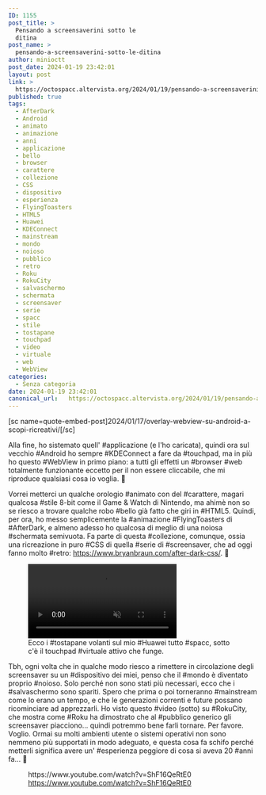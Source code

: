```yaml
---
ID: 1155
post_title: >
  Pensando a screensaverini sotto le
  ditina
post_name: >
  pensando-a-screensaverini-sotto-le-ditina
author: minioctt
post_date: 2024-01-19 23:42:01
layout: post
link: >
  https://octospacc.altervista.org/2024/01/19/pensando-a-screensaverini-sotto-le-ditina/
published: true
tags:
  - AfterDark
  - Android
  - animato
  - animazione
  - anni
  - applicazione
  - bello
  - browser
  - carattere
  - collezione
  - CSS
  - dispositivo
  - esperienza
  - FlyingToasters
  - HTML5
  - Huawei
  - KDEConnect
  - mainstream
  - mondo
  - noioso
  - pubblico
  - retro
  - Roku
  - RokuCity
  - salvaschermo
  - schermata
  - screensaver
  - serie
  - spacc
  - stile
  - tostapane
  - touchpad
  - video
  - virtuale
  - web
  - WebView
categories:
  - Senza categoria
date: 2024-01-19 23:42:01
canonical_url:   https://octospacc.altervista.org/2024/01/19/pensando-a-screensaverini-sotto-le-ditina/
---
```

<!-- wp:paragraph -->
<p>[sc name=quote-embed-post]2024/01/17/overlay-webview-su-android-a-scopi-ricreativi/[/sc]</p>
<!-- /wp:paragraph -->

<!-- wp:paragraph -->
<p>Alla fine, ho sistemato quell' #applicazione (e l'ho caricata), quindi ora sul vecchio #Android ho sempre #KDEConnect a fare da #touchpad, ma in più ho questo #WebView in primo piano: a tutti gli effetti un #browser #web totalmente funzionante eccetto per il non essere cliccabile, che mi riproduce qualsiasi cosa io voglia. 🤭️</p>
<!-- /wp:paragraph -->

<!-- wp:paragraph -->
<p>Vorrei metterci un qualche orologio #animato con del #carattere, magari qualcosa #stile 8-bit come il Game &amp; Watch di Nintendo, ma ahimè non so se riesco a trovare qualche robo #bello già fatto che giri in #HTML5. Quindi, per ora, ho messo semplicemente la #animazione #FlyingToasters di #AfterDark, e almeno adesso ho qualcosa di meglio di una noiosa #schermata semivuota. Fa parte di questa #collezione, comunque, ossia una ricreazione in puro #CSS di quella #serie di #screensaver, che ad oggi fanno molto #retro: <a href="https://www.bryanbraun.com/after-dark-css/">https://www.bryanbraun.com/after-dark-css/</a>. 💌️</p>
<!-- /wp:paragraph -->

<!-- wp:paragraph -->
<p></p>
<!-- /wp:paragraph -->

<!-- wp:video {"id":1156} -->
<figure class="wp-block-video"><video controls muted src="https://octospacc.altervista.org/wp-content/uploads/2024/01/VID_2024-01-19-23-20-17-561.mp4"></video><figcaption class="wp-element-caption">Ecco i #tostapane volanti sul mio #Huawei tutto #spacc, sotto c'è il touchpad #virtuale attivo che funge.</figcaption></figure>
<!-- /wp:video -->

<!-- wp:paragraph -->
<p></p>
<!-- /wp:paragraph -->

<!-- wp:paragraph -->
<p>Tbh, ogni volta che in qualche modo riesco a rimettere in circolazione degli screensaver su un #dispositivo dei miei, penso che il #mondo è diventato proprio #noioso. Solo perché non sono stati più necessari, ecco che i #salvaschermo sono spariti. Spero che prima o poi torneranno #mainstream come lo erano un tempo, e che le generazioni correnti e future possano ricominciare ad apprezzarli. Ho visto questo #video (sotto) su #RokuCity, che mostra come #Roku ha dimostrato che al #pubblico generico gli screensaver piacciono... quindi potremmo bene farli tornare. Per favore. Voglio. Ormai su molti ambienti utente o sistemi operativi non sono nemmeno più supportati in modo adeguato, e questa cosa fa schifo perché metterli significa avere un' #esperienza peggiore di cosa si aveva 20 #anni fa... 🙏️</p>
<!-- /wp:paragraph -->

<!-- wp:paragraph -->
<p></p>
<!-- /wp:paragraph -->

<!-- wp:embed {"url":"https://www.youtube.com/watch?v=ShF16QeRtE0","type":"video","providerNameSlug":"youtube","responsive":true,"className":"wp-embed-aspect-16-9 wp-has-aspect-ratio"} -->
<figure class="wp-block-embed is-type-video is-provider-youtube wp-block-embed-youtube wp-embed-aspect-16-9 wp-has-aspect-ratio"><div class="wp-block-embed__wrapper">
https://www.youtube.com/watch?v=ShF16QeRtE0
</div><figcaption class="wp-element-caption"><a href="https://www.youtube.com/watch?v=ShF16QeRtE0">https://www.youtube.com/watch?v=ShF16QeRtE0</a></figcaption></figure>
<!-- /wp:embed -->
